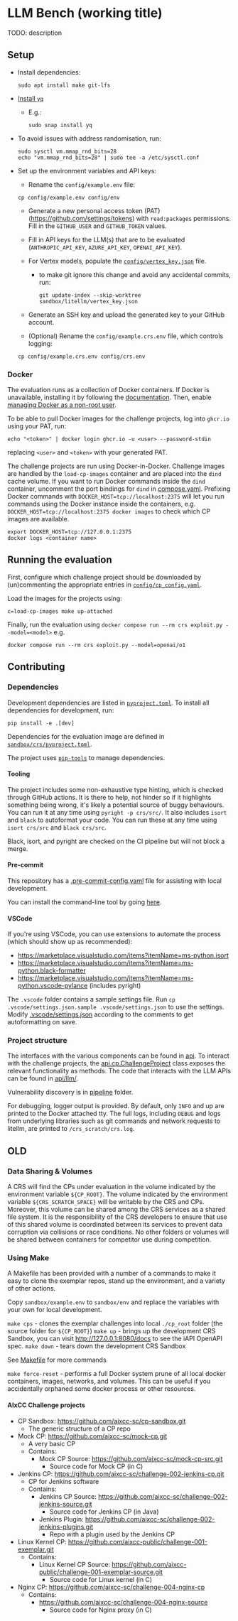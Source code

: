 # LLM Bench (working title)

TODO: description

## Setup

- Install dependencies:

  ```shell
  sudo apt install make git-lfs
  ```

- [Install `yq`](https://github.com/mikefarah/yq?tab=readme-ov-file#install)
  - E.g.:

    ```shell
    sudo snap install yq
    ```

- To avoid issues with address randomisation, run:

  ```shell
  sudo sysctl vm.mmap_rnd_bits=28
  echo "vm.mmap_rnd_bits=28" | sudo tee -a /etc/sysctl.conf
  ```

- Set up the environment variables and API keys:
  - Rename the `config/example.env` file:

  ```shell
  cp config/example.env config/env
  ```

  - Generate a new personal access token (PAT) (<https://github.com/settings/tokens>) with `read:packages` permissions.
    Fill in the `GITHUB_USER` and `GITHUB_TOKEN` values.
  - Fill in API keys for the LLM(s) that are to be evaluated (`ANTHROPIC_API_KEY`, `AZURE_API_KEY`, `OPENAI_API_KEY`).
  - For Vertex models, populate the [`config/vertex_key.json`](config/vertex_key.json) file.
    - to make git ignore this change and avoid any accidental commits, run:

      ```shell
      git update-index --skip-worktree sandbox/litellm/vertex_key.json
      ```

  - Generate an SSH key and upload the generated key to your GitHub account.

  - (Optional) Rename the `config/example.crs.env` file, which controls logging:

  ```shell
  cp config/example.crs.env config/crs.env
  ```

### Docker

The evaluation runs as a collection of Docker containers.
If Docker is unavailable, installing it by following the [documentation](https://docs.docker.com/engine/install/ubuntu/#install-using-the-repository).
Then, enable [managing Docker as a non-root user](https://docs.docker.com/engine/install/linux-postinstall/#manage-docker-as-a-non-root-user).

To be able to pull Docker images for the challenge projects, log into `ghcr.io` using your PAT, run:

  ```shell
  echo "<token>" | docker login ghcr.io -u <user> --password-stdin
  ```

replacing `<user>` and `<token>` with your generated PAT.

The challenge projects are run using Docker-in-Docker.
Challenge images are handled by the `load-cp-images` container and are placed into the `dind` cache volume.
If you want to run Docker commands inside the `dind` container, uncomment the port bindings for `dind` in
[compose.yaml](./compose.yaml).
Prefixing Docker commands with `DOCKER_HOST=tcp://localhost:2375` will let you run commands using the Docker instance
inside the containers, e.g. `DOCKER_HOST=tcp://localhost:2375 docker images` to check which CP images are available.

```shell
export DOCKER_HOST=tcp://127.0.0.1:2375
docker logs <container name>
```

## Running the evaluation

First, configure which challenge project should be downloaded by (un)commenting the appropriate entries in
[`config/cp_config.yaml`](./config/cp_config.yaml).

Load the images for the projects using:

```shell
c=load-cp-images make up-attached
```

Finally, run the evaluation using `docker compose run --rm crs exploit.py --model=<model>` e.g.

```shell
docker compose run --rm crs exploit.py --model=openai/o1
```

## Contributing

### Dependencies

Development dependencies are listed in [`pyproject.toml`](./pyproject.toml).
To install all dependencies for development, run:

```shell
pip install -e .[dev]
```

Dependencies for the evaluation image are defined in [`sandbox/crs/pyproject.toml`](./sandbox/crs/pyproject.toml).

The project uses [`pip-tools`](https://github.com/jazzband/pip-tools) to manage dependencies.

#### Tooling

The project includes some non-exhaustive type hinting, which is checked through GitHub actions. It is there to help, not
hinder so if it highlights something being wrong, it's likely a potential source of buggy behaviours. You can run it at
any time using `pyright -p crs/src/`. It also includes `isort` and `black` to autoformat your code. You can run these at
any time using `isort crs/src` and `black crs/src`.

Black, isort, and pyright are checked on the CI pipeline but will not block a merge.

#### Pre-commit

This repository has a [.pre-commit-config.yaml](./.pre-commit-config.yaml) file for assisting with local development.

You can install the command-line tool by going [here](https://pre-commit.com/#install).

#### VSCode

If you're using VSCode, you can use extensions to automate the process (which should show up as recommended):

- <https://marketplace.visualstudio.com/items?itemName=ms-python.isort>
- <https://marketplace.visualstudio.com/items?itemName=ms-python.black-formatter>
- <https://marketplace.visualstudio.com/items?itemName=ms-python.vscode-pylance> (includes pyright)

The `.vscode` folder contains a sample settings file. Run `cp .vscode/settings.json.sample .vscode/settings.json` to use
the settings. Modify [.vscode/settings.json](./.vscode/settings.json) according to the comments to get autoformatting on
save.

### Project structure

The interfaces with the various components can be found in [api](sandbox/crs/src/api).
To interact with the challenge projects, the [api.cp.ChallengeProject](sandbox/src/api/cp.py) class exposes the relevant
functionality as methods.
The code that interacts with the LLM APIs can be found in [api/llm/](sandbox/src/api/llm).

Vulnerability discovery is in [pipeline](sandbox/src/pipeline) folder.

For debugging, logger output is provided. By default, only `INFO` and up are printed to the Docker attached tty. The
full logs, including `DEBUG` and logs from underlying libraries such as git commands and network requests to litellm,
are printed to `/crs_scratch/crs.log`.

## OLD

### Data Sharing & Volumes

A CRS will find the CPs under evaluation in the volume indicated by the environment variable `${CP_ROOT}`. The volume
indicated by the environment variable `${CRS_SCRATCH_SPACE}` will be writable by the CRS and CPs. Moreover, this volume
can be shared among the CRS services as a shared file system. It is the responsibility of the CRS developers to ensure
that use of this shared volume is coordinated between its services to prevent data corruption via collisions or race
conditions. No other folders or volumes will be shared between containers for competitor use during competition.

### Using Make

A Makefile has been provided with a number of a commands to make it easy to clone the exemplar repos, stand up the
environment, and a variety of other actions.

Copy `sandbox/example.env` to `sandbox/env` and replace the variables with your own for local development.

`make cps` - clones the exemplar challenges into local `./cp_root` folder (the source folder for `${CP_ROOT}`)
`make up` - brings up the development CRS Sandbox, you can visit <http://127.0.0.1:8080/docs> to see the iAPI OpenAPI
spec. `make down` - tears down the development CRS Sandbox

See [Makefile](./Makefile) for more commands

`make force-reset` - performs a full Docker system prune of all local docker containers, images, networks, and volumes.
This can be useful if you accidentally orphaned some docker process or other resources.

#### AIxCC Challenge projects

- CP Sandbox: <https://github.com/aixcc-sc/cp-sandbox.git>
  - The generic structure of a CP repo
- Mock CP: <https://github.com/aixcc-sc/mock-cp.git>
  - A very basic CP
  - Contains:
    - Mock CP Source: <https://github.com/aixcc-sc/mock-cp-src.git>
      - Source code for Mock CP (in C)
- Jenkins CP: <https://github.com/aixcc-sc/challenge-002-jenkins-cp.git>
  - CP for Jenkins software
  - Contains:
    - Jenkins CP Source: <https://github.com/aixcc-sc/challenge-002-jenkins-source.git>
      - Source code for Jenkins CP (in Java)
    - Jenkins Plugin: <https://github.com/aixcc-sc/challenge-002-jenkins-plugins.git>
      - Repo with a plugin used by the Jenkins CP
- Linux Kernel CP: <https://github.com/aixcc-public/challenge-001-exemplar.git>
  - Contains:
    - Linux Kernel CP Source: <https://github.com/aixcc-public/challenge-001-exemplar-source.git>
      - Source code for Linux kernel (in C)
- Nginx CP: <https://github.com/aixcc-sc/challenge-004-nginx-cp>
  - Contains:
    - <https://github.com/aixcc-sc/challenge-004-nginx-source>
      - Source code for Nginx proxy (in C)
